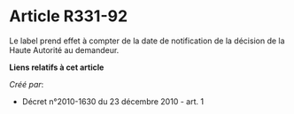 # Article R331-92

Le label prend effet à compter de la date de notification de la décision de la Haute Autorité au demandeur.

**Liens relatifs à cet article**

_Créé par_:

  - Décret n°2010-1630 du 23 décembre 2010 - art. 1
